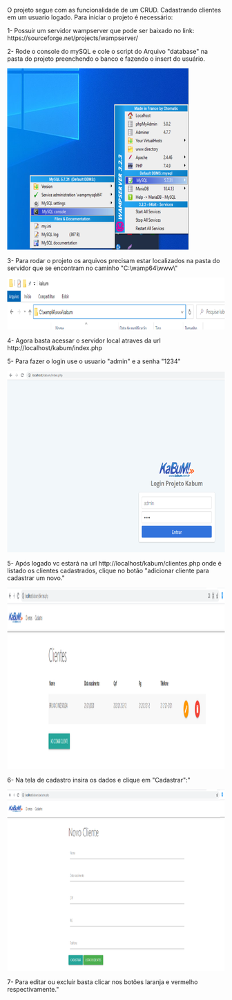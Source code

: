 O projeto segue com as funcionalidade de um CRUD.
Cadastrando clientes em um usuario logado.
Para iniciar o projeto é necessário:

<p>1- Possuir um servidor wampserver que pode ser baixado no link:
<br/> https://sourceforge.net/projects/wampserver/ </p>

<p>2- Rode o console do mySQL e cole o script do Arquivo "database" na pasta do projeto preenchendo o banco e fazendo o insert do usuário. <br/></p>
 <img src=".github/banco.png"  height="420" width="420">

<p>3- Para rodar o projeto os arquivos precisam estar localizados na pasta do servidor que se encontram no caminho "C:\wamp64\www\" <br/></p>
 <img src=".github/caminho.png"  height="120" width="820">

<p>4- Agora basta acessar o servidor local atraves da url http://localhost/kabum/index.php<br/></p>

<p>5- Para fazer o login use o usuario "admin" e a senha "1234"<br/></p>
 <img src=".github/login.png"  height="420" width="1920">
 
<p>5- Após logado vc estará na url http://localhost/kabum/clientes.php onde é listado os clientes cadastrados, clique no botão "adicionar cliente para cadastrar um novo."<br/></p>
 <img src=".github/lista.png"  height="420" width="1020">

<p>6- Na tela de cadastro insira os dados e clique em "Cadastrar":"<br/></p>
 <img src=".github/cadastro.png"  height="420" width="1020">
 
<p>7- Para editar ou excluir basta clicar nos botões laranja e vermelho respectivamente."<br/></p>



 
